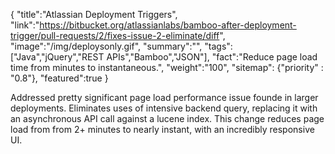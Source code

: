{
    "title":"Atlassian Deployment Triggers",
    "link":"https://bitbucket.org/atlassianlabs/bamboo-after-deployment-trigger/pull-requests/2/fixes-issue-2-eliminate/diff",
    "image":"/img/deploysonly.gif",
    "summary":"",
    "tags":["Java","jQuery","REST APIs","Bamboo","JSON"],
    "fact":"Reduce page load time from minutes to instantaneous.",
    "weight":"100",
    "sitemap": {"priority" : "0.8"},
    "featured":true
}

Addressed pretty significant page load performance issue founde in larger deployments. Eliminates uses of intensive backend query, replacing it with an asynchronous API call against a lucene index. This change reduces page load from from 2+ minutes to nearly instant, with an incredibly responsive UI.
